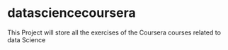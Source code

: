 # datasciencecoursera
This Project will store all the exercises of the Coursera courses related to data Science
